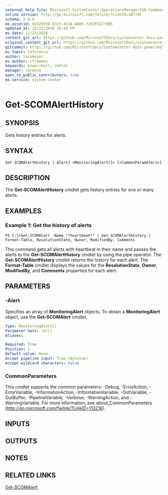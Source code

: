 ```yaml
---
external help file: Microsoft.SystemCenter.OperationsManagerV10.Commands.dll-Help.xml
online version: http://go.microsoft.com/fwlink/?LinkID=187707
schema: 2.0.0
ms.assetid: 0242D950-E3CF-4C0A-AA05-7262F91770B5
updated_at: 12/13/2016 10:42 PM
ms.date: 12/13/2016
content_git_url: https://github.com/MicrosoftDocs/systemcenter-docs-powershell/blob/master/systemcenter-cmdlets/OperationsManager/v1/Get-SCOMAlertHistory.md
original_content_git_url: https://github.com/MicrosoftDocs/systemcenter-docs-powershell/blob/master/systemcenter-cmdlets/OperationsManager/v1/Get-SCOMAlertHistory.md
gitcommit: https://github.com/MicrosoftDocs/systemcenter-docs-powershell/blob/ea9507ac2178040476af5407227db8cb97701ea9/systemcenter-cmdlets/OperationsManager/v1/Get-SCOMAlertHistory.md
ms.topic: reference
author: tarameyer
ms.author: cfreeman
keywords: powershell, cmdlet
manager: carmonm
open_to_public_contributors: true
ms.service: system-center
---
```


# Get-SCOMAlertHistory

## SYNOPSIS
Gets history entries for alerts.

## SYNTAX

```
Get-SCOMAlertHistory [-Alert] <MonitoringAlert[]> [<CommonParameters>]
```

## DESCRIPTION
The **Get-SCOMAlertHistory** cmdlet gets history entries for one or many alerts.

## EXAMPLES

### Example 1: Get the history of alerts
```
PS C:\>Get-SCOMAlert -Name "*heartbeat*" | Get-SCOMAlertHistory | Format-Table, ResolutionState, Owner, ModifiedBy, Comments
```

This command gets all alerts with heartbeat in their name and passes the alerts to the **Get-SCOMAlertHistory** cmdlet by using the pipe operator.
The **Get-SCOMAlertHistory** cmdlet returns the history for each alert.
The **Format-Table** cmdlet displays the values for the **ResolutionState**, **Owner**, **ModifiedBy**, and **Comments** properties for each alert.

## PARAMETERS

### -Alert
Specifies an array of **MonitoringAlert** objects.
To obtain a **MonitoringAlert** object, use the **Get-SCOMAlert** cmdlet.

```yaml
Type: MonitoringAlert[]
Parameter Sets: (All)
Aliases: 

Required: True
Position: 1
Default value: None
Accept pipeline input: True (ByValue)
Accept wildcard characters: False
```

### CommonParameters
This cmdlet supports the common parameters: -Debug, -ErrorAction, -ErrorVariable, -InformationAction, -InformationVariable, -OutVariable, -OutBuffer, -PipelineVariable, -Verbose, -WarningAction, and -WarningVariable. For more information, see about_CommonParameters (http://go.microsoft.com/fwlink/?LinkID=113216).

## INPUTS

## OUTPUTS

## NOTES

## RELATED LINKS

[Get-SCOMAlert](xref:OperationsManager/v1/Get-SCOMAlert.md)

